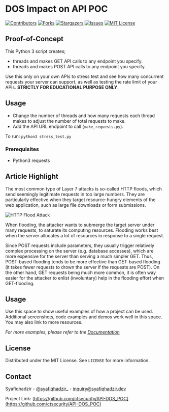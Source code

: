 <!-- PROJECT SHIELDS -->
<!--
*** I'm using markdown "reference style" links for readability.
*** Reference links are enclosed in brackets [ ] instead of parentheses ( ).
*** See the bottom of this document for the declaration of the reference variables
*** for contributors-url, forks-url, etc. This is an optional, concise syntax you may use.
*** https://www.markdownguide.org/basic-syntax/#reference-style-links
-->

# DOS Impact on API POC

[![Contributors][contributors-shield]][contributors-url]
[![Forks][forks-shield]][forks-url]
[![Stargazers][stars-shield]][stars-url]
[![Issues][issues-shield]][issues-url]
[![MIT License][license-shield]][license-url]

<!-- ABOUT THE PROJECT -->
## Proof-of-Concept

This Python 3 script creates;
* threads and makes GET API calls to any endpoint you specify.
* threads and makes POST API calls to any endpoint you specify.

Use this only on your own APIs to stress test and see how many concurrent requests your server can support, as well as testing the rate limit of your APIs. **STRICTLY FOR EDUCATIONAL PURPOSE ONLY**.

<!-- USAGE EXAMPLES -->
## Usage

- Change the number of threads and how many requests each thread makes to adjust the number of total requests to make.
- Add the API URL endpoint to call (```make_requests.py```).

To run: ```python3 stress_test.py``` 

### Prerequisites

- Python3 requests



## Article Highlight

The most common type of Layer 7 attacks is so-called HTTP floods, which send seemingly legitimate requests in too large numbers. They are particularly effective when they target resource-hungry elements of the web application, such as large file downloads or form submissions.

![HTTP Flood Attack](https://security.syafiqhadzir.dev/assets/images/http-flood-attack.webp)

When flooding, the attacker wants to submerge the target server under many requests, to saturate its computing resources. Flooding works best when the server allocates a lot of resources in response to a single request.

Since POST requests include parameters, they usually trigger relatively complex processing on the server (e.g. database accesses), which are more expensive for the server than serving a much simpler GET. Thus, POST-based flooding tends to be more effective than GET-based flooding (it takes fewer requests to drown the server if the requests are POST). On the other hand, GET requests being much more common, it is often way easier for the attacker to enlist (involuntary) help in the flooding effort when GET-flooding.



<!-- USAGE EXAMPLES -->
## Usage

Use this space to show useful examples of how a project can be used. Additional screenshots, code examples and demos work well in this space. You may also link to more resources.

_For more examples, please refer to the [Documentation](https://example.com)_


<!-- LICENSE -->
## License

Distributed under the MIT License. See `LICENSE` for more information.



<!-- CONTACT -->
## Contact

Syafiqhadzir - [@syafiqhadzir_](https://twitter.com/syafiqhadzir_) - inquiry@syafiqhadzir.dev

Project Link: [https://github.com/ctsecurity/API-DOS_POC](https://github.com/ctsecurity/API-DOS_POC)


<!-- MARKDOWN LINKS & IMAGES -->
<!-- https://www.markdownguide.org/basic-syntax/#reference-style-links -->
[contributors-shield]: https://img.shields.io/github/contributors/ctsecurity/API-DOS_POC.svg?style=flat-square
[contributors-url]: https://github.com/ctsecurity/API-DOS_POC/graphs/contributors
[forks-shield]: https://img.shields.io/github/forks/ctsecurity/API-DOS_POC.svg?style=flat-square
[forks-url]: https://github.com/ctsecurity/API-DOS_POC/network/members
[stars-shield]: https://img.shields.io/github/stars/ctsecurity/API-DOS_POC.svg?style=flat-square
[stars-url]: https://github.com/ctsecurity/API-DOS_POC/stargazers
[issues-shield]: https://img.shields.io/github/issues/ctsecurity/API-DOS_POC.svg?style=flat-square
[issues-url]: https://github.com/ctsecurity/API-DOS_POC/issues
[license-shield]: https://img.shields.io/github/license/ctsecurity/API-DOS_POC.svg?style=flat-square
[license-url]: https://github.com/ctsecurity/API-DOS_POC/blob/master/LICENSE.txt
